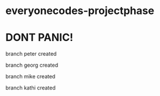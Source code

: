 # everyonecodes-projectphase

# DONT PANIC!

branch peter created

branch georg created

branch mike created

branch kathi created